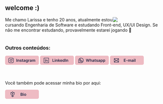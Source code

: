 <h2>welcome :) </h2>
<img align="right" width="150" src="https://i.picasion.com/pic92/dc5c5106475d9e2855d26de9d40a029e.gif"/> 

<div style="display: inline_block">
  Me chamo Larissa e tenho 20 anos, atualmente estou cursando Engenharia de Software e estudando Front-end, UX/UI Design. Se não me encontrar estudando, provavelmente     estarei jogando 🤭
  <br>
</div>
<br>

<h3>Outros conteúdos: </h3>
<div style="display: inline_block">
  <a href="https://www.instagram.com/larisn.dev/"><img src="https://github.com/larisn/larisn/blob/main/icons/instagram.png" target="_blank"></a>
  <a href="https://www.linkedin.com/in/larisn/"><img src="https://github.com/larisn/larisn/blob/main/icons/linkedin.png" target="_blank"></a>
  <a href="https://contate.me/larisn"><img src="https://github.com/larisn/larisn/blob/main/icons/whatsapp.png" target="_blank"></a>
  <a href="mailto:contatolarisn@gmail.com"><img src="https://github.com/larisn/larisn/blob/main/icons/email.png" target="_blank"></a>
</div>
<br>
<br>

<p>Você também pode acessar minha bio por aqui: </p>
<div>
  <a href="https://bio-larisn.vercel.app/"><img src="https://github.com/larisn/larisn/blob/main/icons/bio.png" target="_blank"></a>
</div>


